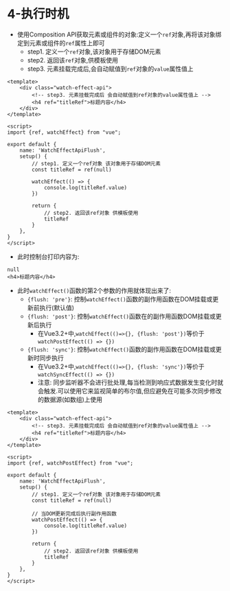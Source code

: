 # 4-执行时机

- 使用Composition API获取元素或组件的对象:定义一个`ref`对象,再将该对象绑定到元素或组件的`ref`属性上即可
  - step1. 定义一个`ref`对象,该对象用于存储DOM元素
  - step2. 返回该`ref`对象,供模板使用
  - step3. 元素挂载完成后,会自动赋值到`ref`对象的`value`属性值上

```vue
<template>
    <div class="watch-effect-api">
        <!-- step3. 元素挂载完成后 会自动赋值到ref对象的value属性值上 -->
        <h4 ref="titleRef">标题内容</h4>
    </div>
</template>

<script>
import {ref, watchEffect} from "vue";

export default {
    name: 'WatchEffectApiFlush',
    setup() {
        // step1. 定义一个ref对象 该对象用于存储DOM元素
        const titleRef = ref(null)

        watchEffect(() => {
            console.log(titleRef.value)
        })

        return {
            // step2. 返回该ref对象 供模板使用
            titleRef
        }
    },
}
</script>
```

- 此时控制台打印内容为:

```
null
<h4>标题内容</h4>
```

- 此时`watchEffect()`函数的第2个参数的作用就体现出来了:
  - `{flush: 'pre'}`: 控制`watchEffect()`函数的副作用函数在DOM挂载或更新前执行(默认值)
  - `{flush: 'post'}`: 控制`watchEffect()`函数在的副作用函数DOM挂载或更新后执行
    - 在Vue3.2+中,`watchEffect(()=>{}, {flush: 'post'})`等价于`watchPostEffect(() => {})`
  - `{flush: 'sync'}`: 控制`watchEffect()`函数的副作用函数在DOM挂载或更新时同步执行
    - 在Vue3.2+中,`watchEffect(()=>{}, {flush: 'sync'})`等价于`watchSyncEffect(() => {})`
    - 注意: 同步监听器不会进行批处理,每当检测到响应式数据发生变化时就会触发.可以使用它来监视简单的布尔值,但应避免在可能多次同步修改的数据源(如数组)上使用

```vue
<template>
    <div class="watch-effect-api">
        <!-- step3. 元素挂载完成后 会自动赋值到ref对象的value属性值上 -->
        <h4 ref="titleRef">标题内容</h4>
    </div>
</template>

<script>
import {ref, watchPostEffect} from "vue";

export default {
    name: 'WatchEffectApiFlush',
    setup() {
        // step1. 定义一个ref对象 该对象用于存储DOM元素
        const titleRef = ref(null)

        // 当DOM更新完成后执行副作用函数
        watchPostEffect(() => {
            console.log(titleRef.value)
        })

        return {
            // step2. 返回该ref对象 供模板使用
            titleRef
        }
    },
}
</script>
```